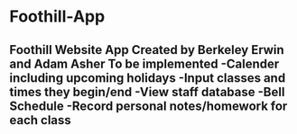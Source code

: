 # Foothill-App
Foothill Website App
Created by Berkeley Erwin and Adam Asher
To be implemented
-Calender including upcoming holidays
-Input classes and times they begin/end
-View staff database
-Bell Schedule
-Record personal notes/homework for each class
-

